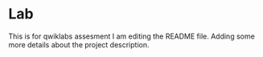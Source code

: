 # Lab
This is for qwiklabs assesment
I am editing the README file. Adding some more details about the project description.

